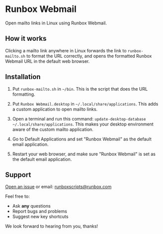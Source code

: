 # Runbox Webmail

Open mailto links in Linux using Runbox Webmail.

## How it works

Clicking a mailto link anywhere in Linux forwards the link to `runbox-mailto.sh` to format the URL correctly, and opens the formatted Runbox Webmail URL in the default web browser.

## Installation

1. Put `runbox-mailto.sh` in `~/bin`. This is the script that does the URL formatting.

2. Put `Runbox Webmail.desktop` in `~/.local/share/applications`. This adds a custom application to open mailto links.

3. Open a terminal and run this command: `update-desktop-database ~/.local/share/applications`. This makes your desktop environment aware of the custom mailto application.

4. Go to Default Applications and set "Runbox Webmail" as the default email application.

5. Restart your web browser, and make sure "Runbox Webmail" is set as the default email application.

## Support

[Open an issue](https://github.com/RunboxScripts/RunboxWebmail/issues) or email: runboxscripts@runbox.com

Feel free to:

* Ask **any** questions
* Report bugs and problems
* Suggest new key shortcuts

We look forward to hearing from you, thanks!
